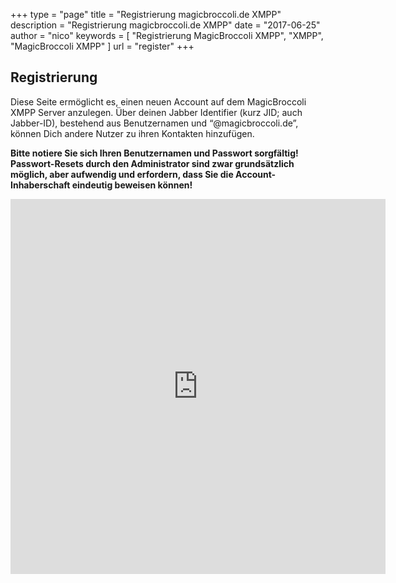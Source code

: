 +++
type = "page"
title = "Registrierung magicbroccoli.de XMPP"
description = "Registrierung magicbroccoli.de XMPP"
date = "2017-06-25"
author = "nico"
keywords = [ "Registrierung MagicBroccoli XMPP", "XMPP", "MagicBroccoli XMPP" ]
url = "register"
+++
## Registrierung
Diese Seite ermöglicht es, einen neuen Account auf dem MagicBroccoli XMPP Server anzulegen.
Über deinen Jabber Identifier (kurz JID; auch Jabber-ID), bestehend aus Benutzernamen und “@magicbroccoli.de”, können Dich andere Nutzer zu ihren Kontakten hinzufügen.

**Bitte notiere Sie sich Ihren Benutzernamen und Passwort sorgfältig! Passwort-Resets durch den Administrator sind zwar grundsätzlich möglich, aber aufwendig und erfordern, dass Sie die Account-Inhaberschaft eindeutig beweisen können!**

<center><iframe src="https://magicbroccoli.de/registerform" style="height: 600px; width: 600px;" frameBorder="0"></iframe></center>
